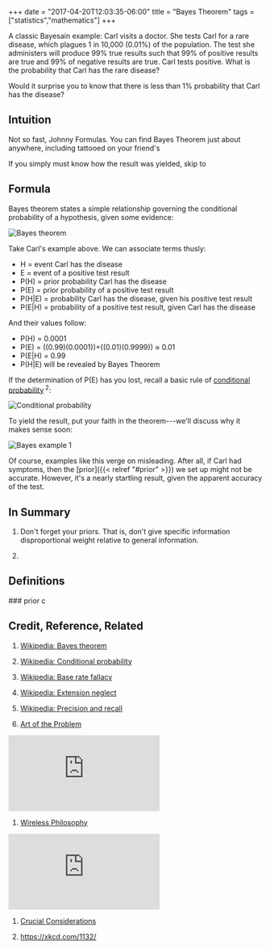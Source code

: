+++
date = "2017-04-20T12:03:35-06:00"
title = "Bayes Theorem"
tags = ["statistics","mathematics"]
+++

A classic Bayesain example:  Carl visits a doctor. She tests Carl for a rare disease, which plagues 1 in 10,000 (0.01%) of the population. The test she administers will produce 99% true results such that 99% of positive results are true and 99% of negative results are true. Carl tests positive. What is the probability that Carl has the rare disease?

Would it surprise you to know that there is less than 1% probability that Carl has the disease?

## Intuition

Not so fast, Johnny Formulas. You can find Bayes Theorem just about anywhere, including tattooed on your friend's 

If you simply must know how the result was yielded, skip to

## Formula

Bayes theorem states a simple relationship governing the conditional probability of a hypothesis, given some evidence:

![Bayes theorem][01]

Take Carl's example above. We can associate terms thusly:

- H = event Carl has the disease
- E = event of a positive test result
- P(H) = prior probability Carl has the disease
- P(E) = prior probability of a positive test result
- P(H|E) = probability Carl has the disease, given his positive test result
- P(E|H) = probability of a positive test result, given Carl has the disease

And their values follow:

- P(H) = 0.0001
- P(E) = ((0.99)(0.0001))+((0.01)(0.9999)) &asymp; 0.01
- P(E|H) = 0.99
- P(H|E) will be revealed by Bayes Theorem

If the determination of P(E) has you lost, recall a basic rule of [conditional probability](https://en.wikipedia.org/wiki/Conditional_probability)<sup> 2</sup>:

![Conditional probability][02]

To yield the result, put your faith in the theorem---we'll discuss why it makes sense soon:

![Bayes example 1][04]

Of course, examples like this verge on misleading. After all, if Carl had symptoms, then the [prior]({{< relref "#prior" >}}) we set up might not be accurate. However, it's a nearly startling result, given the apparent accuracy of the test.

## In Summary

1. Don't forget your priors. That is, don't give specific information disproportional weight relative to general information.

1. 

## Definitions

<a class="definition" name="prior">
### prior
</a>c

## Credit, Reference, Related

1. [Wikipedia: Bayes theorem](https://en.wikipedia.org/wiki/Bayes%27_theorem)

1. [Wikipedia: Conditional probability](https://en.wikipedia.org/wiki/Conditional_probability)

1. [Wikipedia: Base rate fallacy](https://en.wikipedia.org/wiki/Base_rate_fallacy)

1. [Wikipedia: Extension neglect](https://en.wikipedia.org/wiki/Extension_neglect)

1. [Wikipedia: Precision and recall](https://en.wikipedia.org/wiki/Precision_and_recall)

1. [Art of the Problem](https://www.youtube.com/watch?v=Zxm4Xxvzohk)
<div class="iframe-container ic169">
  <iframe src="https://www.youtube.com/embed/Zxm4Xxvzohk" frameborder="0"></iframe>
</div>

1. [Wireless Philosophy](https://www.youtube.com/watch?v=OqmJhPQYRc8)
<div class="iframe-container ic169">
  <iframe src="https://www.youtube.com/embed/OqmJhPQYRc8" frameborder="0"></iframe>
</div>

1. [Crucial Considerations](http://crucialconsiderations.org/rationality/bayes-theorem/)

1. https://xkcd.com/1132/

[01]: /images/bayes/01.svg
[02]: /images/bayes/02.svg
[03]: /images/bayes/03.svg
[04]: /images/bayes/04.svg
